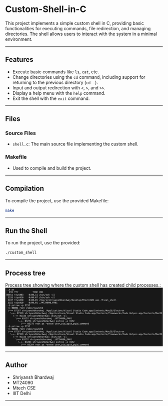 # Custom-Shell-in-C

This project implements a simple custom shell in C, providing basic functionalities for executing commands, file redirection, and managing directories. The shell allows users to interact with the system in a minimal environment.

---

## Features

- Execute basic commands like `ls`, `cat`, etc.
- Change directories using the `cd` command, including support for returning to the previous directory (`cd -`).
- Input and output redirection with `<`, `>`, and `>>`.
- Display a help menu with the `help` command.
- Exit the shell with the `exit` command.

---

## Files

### Source Files
- `shell.c`: The main source file implementing the custom shell.

### Makefile
- Used to compile and build the project.

---

## Compilation

To compile the project, use the provided Makefile:
```bash
make
```

---

## Run the Shell

To run the project, use the provided:
```bash
./custom_shell
```


---

## Process tree
Process tree showing where the custom shell has created child processes.:
![Alt Text](images/tree.png)

---
## Author

- Shriyansh Bhardwaj
- MT24090
- Mtech CSE
- IIIT Delhi

---


